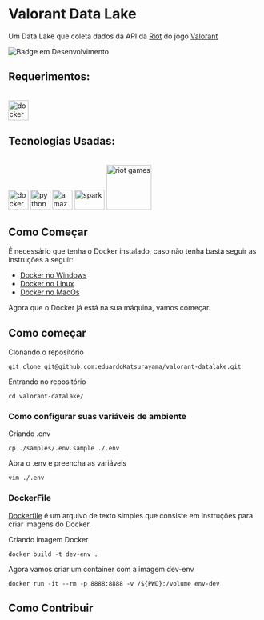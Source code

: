 # Valorant Data Lake
Um Data Lake que coleta dados da API da [Riot](https://developer.riotgames.com/apis) do jogo [Valorant](https://playvalorant.com/pt-br/?gad=1&gclid=Cj0KCQjwpPKiBhDvARIsACn-gzB59YTe0zeZqXlHaJFf2JeApZqhXZ8ztGKUVZ1Dld89o2r13bwUcbgaAjPoEALw_wcB&gclsrc=aw.ds)

![Badge em Desenvolvimento](http://img.shields.io/static/v1?label=STATUS&message=EM%20DESENVOLVIMENTO&color=GREEN&style=for-the-badge)

## Requerimentos:
<div style="display: inline_block"><br>
  <img aling="center" alt ="docker" heigth="30" width="40" src="https://cdn.jsdelivr.net/gh/devicons/devicon/icons/docker/docker-original-wordmark.svg" />
</div>

## Tecnologias Usadas:
<div style="display: inline_block"><br>
  <img aling="center" alt ="docker" heigth="30" width="40" src="https://cdn.jsdelivr.net/gh/devicons/devicon/icons/docker/docker-original-wordmark.svg" />
  <img aling="center" alt ="python" heigth="30" width="40" src="https://cdn.jsdelivr.net/gh/devicons/devicon/icons/python/python-original-wordmark.svg" />
  <img aling="center" alt="amazon-web-services" width="40" height="40" src="https://img.icons8.com/color/48/amazon-web-services.png" />
  <img aling="center" alt="spark" width="60" height="40" src="https://www.vectorlogo.zone/logos/apache_spark/apache_spark-ar21.svg" />
  <img aling="center" alt="riot games" width="90" heigth="50" src="https://img.shields.io/badge/Riot_Games-D32936?style=for-the-badge&logo=riot-games&logoColor=white" />
</div>


## Como Começar
É necessário que tenha o Docker instalado, caso não tenha basta seguir as instruções a seguir:
  * [Docker no Windows](https://learn.microsoft.com/pt-br/virtualization/windowscontainers/manage-docker/configure-docker-daemon)
  * [Docker no Linux](https://docs.docker.com/engine/install/ubuntu/)
  * [Docker no MacOs](https://docs.docker.com/desktop/install/mac-install/)

Agora que o Docker já está na sua máquina, vamos começar.

## Como começar 
Clonando o repositório 
```
git clone git@github.com:eduardoKatsurayama/valorant-datalake.git 
```

Entrando no repositório
```
cd valorant-datalake/ 
```

### Como configurar suas variáveis de ambiente

Criando .env
```
cp ./samples/.env.sample ./.env
```

Abra o .env e preencha as variáveis  
```
vim ./.env
```

### DockerFile

[Dockerfile](https://docs.docker.com/engine/reference/builder/) é um arquivo de texto simples que consiste em instruções para criar imagens do Docker.

Criando imagem Docker
```
docker build -t dev-env .
```

Agora vamos criar um container com a imagem dev-env
```
docker run -it --rm -p 8888:8888 -v /${PWD}:/volume env-dev
```

## Como Contribuir
